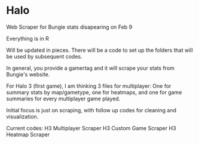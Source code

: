 # Halo
Web Scraper for Bungie stats disapearing on Feb 9

Everything is in R

Will be updated in pieces. There will be a code to set up the folders that will be used by subsequent codes.

In general, you provide a gamertag and it will scrape your stats from Bungie's website.

For Halo 3 (first game), I am thinking 3 files for multiplayer: One for summary stats by map/gametype, one for heatmaps, and one for game summaries for every multiplayer game played.

Initial focus is just on scraping, with follow up codes for cleaning and visualization.

Current codes:
H3 Multiplayer Scraper
H3 Custom Game Scraper
H3 Heatmap Scraper


